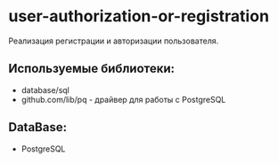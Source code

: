 # user-authorization-or-registration
Реализация регистрации и авторизации пользователя.

## Используемые библиотеки:
- database/sql
- github.com/lib/pq - драйвер для работы с PostgreSQL
  
## DataBase:
- PostgreSQL 

